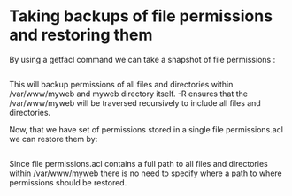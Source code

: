 # Taking backups of file permissions and restoring them

By using a getfacl command we can take a snapshot of file permissions :

```getfacl -R /var/www/myweb > permissions.acl
```
This will backup permissions of all files and directories within /var/www/myweb and myweb directory itself. -R ensures that the /var/www/myweb will be traversed recursively to include all files and directories.

Now, that we have set of permissions stored in a single file permissions.acl we can restore them by:

```setfacl --restore=permissions.acl
```
Since file permissions.acl contains a full path to all files and directories within /var/www/myweb there is no need to specify where a path to where permissions should be restored.
